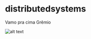# distributedsystems
Vamo pra cima Grêmio

![alt text](https://img.vavel.com/gremio-torcida-6984310387.jpg)
